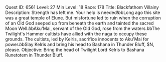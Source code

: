 Quest ID: 6561
Level: 27
Min Level: 18
Race: 178
Title: Blackfathom Villainy
Description: Strength has left me. Your help is needed!$b$bLong ago this site was a great temple of Elune. But misfortune led to ruin when the corruption of an Old God seeped up from beneath the earth and tainted the sacred Moon Well.$b$bAku'Mai, servant of the Old God, rose from the waters.$b$bThe Twilight's Hammer cultists have allied with the naga to occupy these grounds. The cultists, led by Kelris, sacrifice innocents to Aku'Mai for power.$b$bSlay Kelris and bring his head to Bashana in Thunder Bluff, $N, please.
Objective: Bring the head of Twilight Lord Kelris to Bashana Runetotem in Thunder Bluff.
